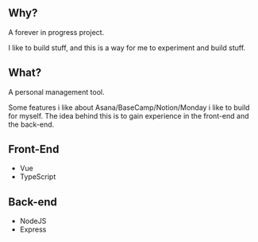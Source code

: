 ## Why?

A forever in progress project.

I like to build stuff, and this is a way for me to experiment and build stuff.

## What?

A personal management tool. 

Some features i like about Asana/BaseCamp/Notion/Monday i like to build for myself. The idea behind this is to gain experience in the front-end and the back-end.

## Front-End

- Vue
- TypeScript

## Back-end

- NodeJS
- Express
